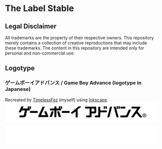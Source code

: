 # The Label Stable
## Legal Disclaimer
All trademarks are the property of their respective owners. This repository merely contains a collection of creative reproductions that may include these trademarks. The content in this repository are intended only for personal and non-commercial use.

## Logotype
### ゲームボーイアドバンス / Game Boy Advance (logotype in Japanese)
Recreated by [TimelessFez](https://github.com/TimelessFez/) (myself) using [Inkscape](https://inkscape.org/).
![gba_jp_text](https://github.com/TimelessFez/The-Label-Collection/blob/main/logos/GameBoyAdvance_text_JP_blk.svg)

![gba_jp_text](https://github.com/TimelessFez/The-Label-Collection/blob/main/logos/GameBoyAdvance_text_JP_wht.svg)
